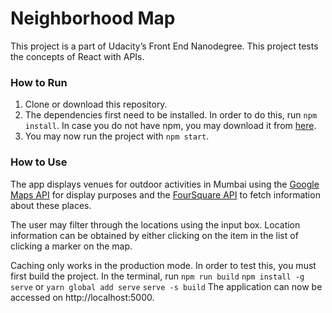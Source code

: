 # Neighborhood Map
This project is a part of Udacity’s Front End Nanodegree.
This project tests the concepts of React with APIs.

### How to Run
1. Clone or download this repository.
2. The dependencies first need to be installed. In order to do this, run `npm install`. In case you do not have npm, you may download it from [here](https://nodejs.org/en/).
3. You may now run the project with `npm start`.

### How to Use

The app displays venues for outdoor activities in Mumbai using the [Google Maps API](https://developers.google.com/maps/documentation/javascript/tutorial) for display purposes and the [FourSquare API](https://developer.foursquare.com/) to fetch information about these places.

The user may filter through the locations using the input box.
Location information can be obtained by either clicking on the item in the list of clicking a marker on the map.

Caching only works in the production mode. In order to test this, you must first build the project. In the terminal, run
`npm run build`
`npm install -g serve` or `yarn global add serve`
`serve -s build`
The application can now be accessed on http://localhost:5000.
